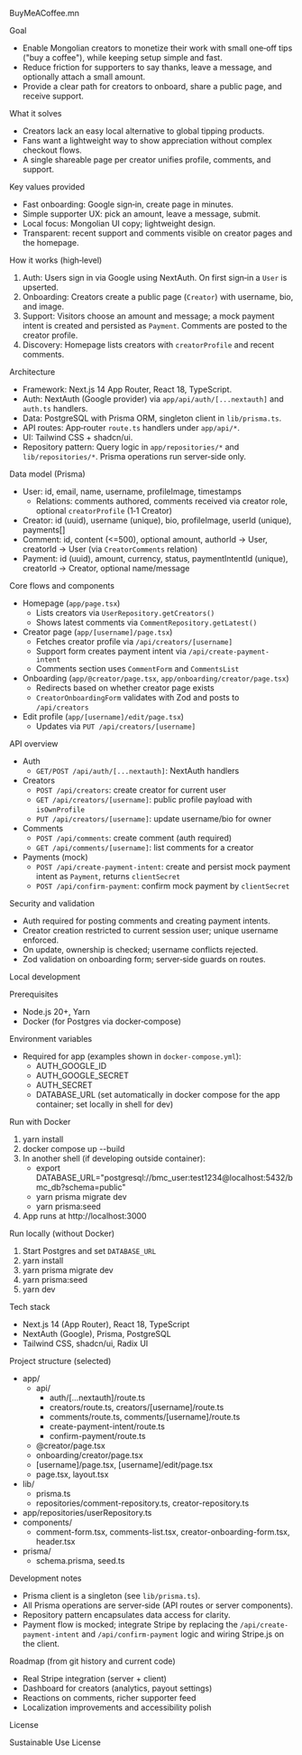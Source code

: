 BuyMeACoffee.mn

Goal

- Enable Mongolian creators to monetize their work with small
  one‑off tips ("buy a coffee"), while keeping setup simple and fast.
- Reduce friction for supporters to say thanks, leave a message, and
  optionally attach a small amount.
- Provide a clear path for creators to onboard, share a public page,
  and receive support.

What it solves

- Creators lack an easy local alternative to global tipping products.
- Fans want a lightweight way to show appreciation without complex
  checkout flows.
- A single shareable page per creator unifies profile, comments, and
  support.

Key values provided

- Fast onboarding: Google sign‑in, create page in minutes.
- Simple supporter UX: pick an amount, leave a message, submit.
- Local focus: Mongolian UI copy; lightweight design.
- Transparent: recent support and comments visible on creator pages and
  the homepage.

How it works (high‑level)

1. Auth: Users sign in via Google using NextAuth. On first sign‑in a
   `User` is upserted.
2. Onboarding: Creators create a public page (`Creator`) with username,
   bio, and image.
3. Support: Visitors choose an amount and message; a mock payment
   intent is created and persisted as `Payment`. Comments are posted to
   the creator profile.
4. Discovery: Homepage lists creators with `creatorProfile` and recent
   comments.

Architecture

- Framework: Next.js 14 App Router, React 18, TypeScript.
- Auth: NextAuth (Google provider) via `app/api/auth/[...nextauth]` and
  `auth.ts` handlers.
- Data: PostgreSQL with Prisma ORM, singleton client in `lib/prisma.ts`.
- API routes: App‑router `route.ts` handlers under `app/api/*`.
- UI: Tailwind CSS + shadcn/ui.
- Repository pattern: Query logic in `app/repositories/*` and
  `lib/repositories/*`. Prisma operations run server‑side only.

Data model (Prisma)

- User: id, email, name, username, profileImage, timestamps
  - Relations: comments authored, comments received via creator role,
    optional `creatorProfile` (1‑1 Creator)
- Creator: id (uuid), username (unique), bio, profileImage, userId
  (unique), payments[]
- Comment: id, content (<=500), optional amount, authorId -> User,
  creatorId -> User (via `CreatorComments` relation)
- Payment: id (uuid), amount, currency, status, paymentIntentId
  (unique), creatorId -> Creator, optional name/message

Core flows and components

- Homepage (`app/page.tsx`)
  - Lists creators via `UserRepository.getCreators()`
  - Shows latest comments via `CommentRepository.getLatest()`
- Creator page (`app/[username]/page.tsx`)
  - Fetches creator profile via `/api/creators/[username]`
  - Support form creates payment intent via `/api/create-payment-intent`
  - Comments section uses `CommentForm` and `CommentsList`
- Onboarding (`app/@creator/page.tsx`, `app/onboarding/creator/page.tsx`)
  - Redirects based on whether creator page exists
  - `CreatorOnboardingForm` validates with Zod and posts to
    `/api/creators`
- Edit profile (`app/[username]/edit/page.tsx`)
  - Updates via `PUT /api/creators/[username]`

API overview

- Auth
  - `GET/POST /api/auth/[...nextauth]`: NextAuth handlers
- Creators
  - `POST /api/creators`: create creator for current user
  - `GET /api/creators/[username]`: public profile payload with
    `isOwnProfile`
  - `PUT /api/creators/[username]`: update username/bio for owner
- Comments
  - `POST /api/comments`: create comment (auth required)
  - `GET /api/comments/[username]`: list comments for a creator
- Payments (mock)
  - `POST /api/create-payment-intent`: create and persist mock payment
    intent as `Payment`, returns `clientSecret`
  - `POST /api/confirm-payment`: confirm mock payment by `clientSecret`

Security and validation

- Auth required for posting comments and creating payment intents.
- Creator creation restricted to current session user; unique username
  enforced.
- On update, ownership is checked; username conflicts rejected.
- Zod validation on onboarding form; server‑side guards on routes.

Local development

Prerequisites

- Node.js 20+, Yarn
- Docker (for Postgres via docker‑compose)

Environment variables

- Required for app (examples shown in `docker-compose.yml`):
  - AUTH_GOOGLE_ID
  - AUTH_GOOGLE_SECRET
  - AUTH_SECRET
  - DATABASE_URL (set automatically in docker compose for the app
    container; set locally in shell for dev)

Run with Docker

1. yarn install
2. docker compose up --build
3. In another shell (if developing outside container):
   - export DATABASE_URL="postgresql://bmc_user:test1234@localhost:5432/bmc_db?schema=public"
   - yarn prisma migrate dev
   - yarn prisma:seed
4. App runs at http://localhost:3000

Run locally (without Docker)

1. Start Postgres and set `DATABASE_URL`
2. yarn install
3. yarn prisma migrate dev
4. yarn prisma:seed
5. yarn dev

Tech stack

- Next.js 14 (App Router), React 18, TypeScript
- NextAuth (Google), Prisma, PostgreSQL
- Tailwind CSS, shadcn/ui, Radix UI

Project structure (selected)

- app/
  - api/
    - auth/[...nextauth]/route.ts
    - creators/route.ts, creators/[username]/route.ts
    - comments/route.ts, comments/[username]/route.ts
    - create-payment-intent/route.ts
    - confirm-payment/route.ts
  - @creator/page.tsx
  - onboarding/creator/page.tsx
  - [username]/page.tsx, [username]/edit/page.tsx
  - page.tsx, layout.tsx
- lib/
  - prisma.ts
  - repositories/comment-repository.ts, creator-repository.ts
- app/repositories/userRepository.ts
- components/
  - comment-form.tsx, comments-list.tsx, creator-onboarding-form.tsx,
    header.tsx
- prisma/
  - schema.prisma, seed.ts

Development notes

- Prisma client is a singleton (see `lib/prisma.ts`).
- All Prisma operations are server‑side (API routes or server components).
- Repository pattern encapsulates data access for clarity.
- Payment flow is mocked; integrate Stripe by replacing the
  `/api/create-payment-intent` and `/api/confirm-payment` logic and
  wiring Stripe.js on the client.

Roadmap (from git history and current code)

- Real Stripe integration (server + client)
- Dashboard for creators (analytics, payout settings)
- Reactions on comments, richer supporter feed
- Localization improvements and accessibility polish

License

Sustainable Use License